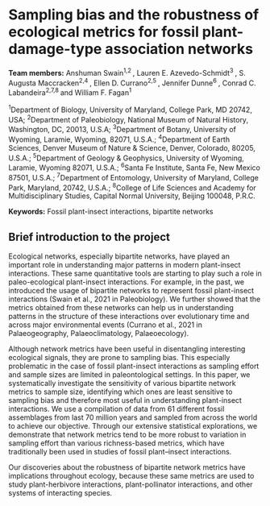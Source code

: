 # Sampling bias and the robustness of ecological metrics for fossil plant-damage-type association networks #
**Team members:** Anshuman Swain<sup>1,2 </sup>, Lauren E. Azevedo-Schmidt<sup>3 </sup>, S. Augusta Maccracken<sup>2,4 </sup>, Ellen D. Currano<sup>2,5 </sup>, Jennifer Dunne<sup>6 </sup>, Conrad C. Labandeira<sup>2,7,8 </sup> and William F. Fagan<sup>1</sup>

<sup>1</sup>Department of Biology, University of Maryland, College Park, MD 20742, USA;
<sup>2</sup>Department of Paleobiology, National Museum of Natural History, Washington, DC, 20013, U.S.A; 
<sup>3</sup>Department of Botany, University of Wyoming, Laramie, Wyoming, 82071, U.S.A.;
<sup>4</sup>Department of Earth Sciences, Denver Museum of Nature & Science, Denver, Colorado, 80205, U.S.A.;
<sup>5</sup>Department of Geology & Geophysics, University of Wyoming, Laramie, Wyoming 82071, U.S.A.;
<sup>6</sup>Santa Fe Institute, Santa Fe, New Mexico 87501, U.S.A.;
<sup>7</sup>Department of Entomology, University of Maryland, College Park, Maryland, 20742, U.S.A.;
<sup>8</sup>College of Life Sciences and Academy for Multidisciplinary Studies, Capital Normal University, Beijing 100048, P.R.C.

**Keywords:** Fossil plant-insect interactions, bipartite networks



## Brief introduction to the project ##
Ecological networks, especially bipartite networks, have played an important role in understanding major patterns in modern plant-insect interactions.  These same quantitative tools are starting to play such a role in paleo-ecological plant-insect interactions. For example, in the past, we introduced the usage of bipartite networks to represent fossil plant-insect interactions (Swain et al., 2021 in Paleobiology). We further showed that the metrics obtained from these networks can help us in understanding patterns in the structure of these interactions over evolutionary time and across major environmental events (Currano et al., 2021 in Palaeogeography, Palaeoclimatology, Palaeoecology). 

Although network metrics have been useful in disentangling interesting ecological signals, they are prone to sampling bias. This especially problematic in the case of fossil plant-insect interactions as sampling effort and sample sizes are limited in paleontological settings. In this paper, we systematically investigate the sensitivity of various bipartite network metrics to sample size, identifying which ones are least sensitive to sampling bias and therefore most useful in understanding plant-insect interactions. We use a compilation of data from 61 different fossil assemblages from last 70 million years and sampled from across the world to achieve our objective. Through our extensive statistical explorations, we demonstrate that network metrics tend to be more robust to variation in sampling effort than various richness-based metrics, which have traditionally been used in studies of fossil plant–insect interactions. 

Our discoveries about the robustness of bipartite network metrics have implications throughout ecology, because these same metrics are used to study plant-herbivore interactions, plant-pollinator interactions, and other systems of interacting species.
